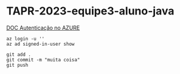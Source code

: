 # TAPR-2023-equipe3-aluno-java

[DOC Autenticação no AZURE](https://learn.microsoft.com/en-us/cli/azure/install-azure-cli-linux?pivots=apt)

```
az login -u ''
az ad signed-in-user show
```

```
git add .
git commit -m "muita coisa"
git push
```
